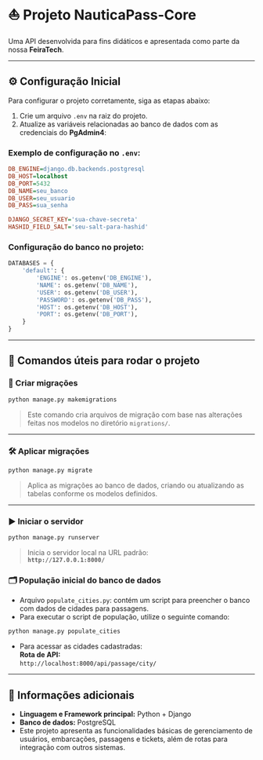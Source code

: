 # ⛵ Projeto NauticaPass-Core

Uma API desenvolvida para fins didáticos e apresentada como parte da nossa **FeiraTech**.

---

## ⚙️ Configuração Inicial

Para configurar o projeto corretamente, siga as etapas abaixo:

1. Crie um arquivo `.env` na raiz do projeto.
2. Atualize as variáveis relacionadas ao banco de dados com as credenciais do **PgAdmin4**:

### Exemplo de configuração no `.env`:
```ini
DB_ENGINE=django.db.backends.postgresql
DB_HOST=localhost
DB_PORT=5432
DB_NAME=seu_banco
DB_USER=seu_usuario
DB_PASS=sua_senha

DJANGO_SECRET_KEY='sua-chave-secreta'
HASHID_FIELD_SALT='seu-salt-para-hashid'
```

### Configuração do banco no projeto:
```python
DATABASES = {
    'default': {
        'ENGINE': os.getenv('DB_ENGINE'),
        'NAME': os.getenv('DB_NAME'),
        'USER': os.getenv('DB_USER'),
        'PASSWORD': os.getenv('DB_PASS'),
        'HOST': os.getenv('DB_HOST'),
        'PORT': os.getenv('DB_PORT'),
    }
}
```

---

## 🚀 Comandos úteis para rodar o projeto

### 🔧 Criar migrações
```bash
python manage.py makemigrations
```
> Este comando cria arquivos de migração com base nas alterações feitas nos modelos no diretório `migrations/`.

---

### 🛠 Aplicar migrações
```bash
python manage.py migrate
```
> Aplica as migrações ao banco de dados, criando ou atualizando as tabelas conforme os modelos definidos.

---

### ▶️ Iniciar o servidor
```bash
python manage.py runserver
```
> Inicia o servidor local na URL padrão:  
> **`http://127.0.0.1:8000/`**

### 🗂 População inicial do banco de dados
- Arquivo `populate_cities.py`: contém um script para preencher o banco com dados de cidades para passagens.
- Para executar o script de população, utilize o seguinte comando:
```bash
python manage.py populate_cities
```
- Para acessar as cidades cadastradas:  
  **Rota de API:**  
  `http://localhost:8000/api/passage/city/`

---

## 📄 Informações adicionais
- **Linguagem e Framework principal:** Python + Django
- **Banco de dados:** PostgreSQL
- Este projeto apresenta as funcionalidades básicas de gerenciamento de usuários, embarcações, passagens e tickets, além de rotas para integração com outros sistemas.

